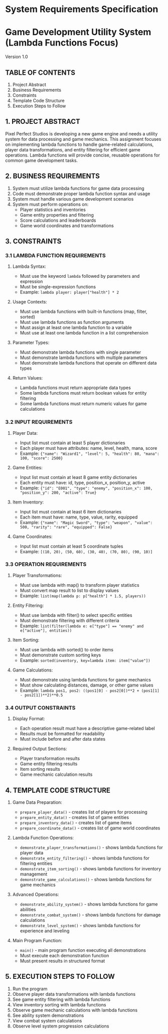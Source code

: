 # System Requirements Specification
# Game Development Utility System (Lambda Functions Focus)
Version 1.0

## TABLE OF CONTENTS
1. Project Abstract
2. Business Requirements
3. Constraints
4. Template Code Structure
5. Execution Steps to Follow

## 1. PROJECT ABSTRACT
Pixel Perfect Studios is developing a new game engine and needs a utility system for data processing and game mechanics. This assignment focuses on implementing lambda functions to handle game-related calculations, player data transformations, and entity filtering for efficient game operations. Lambda functions will provide concise, reusable operations for common game development tasks.

## 2. BUSINESS REQUIREMENTS
1. System must utilize lambda functions for game data processing
2. Code must demonstrate proper lambda function syntax and usage
3. System must handle various game development scenarios
4. System must perform operations on:
   - Player statistics and inventories
   - Game entity properties and filtering
   - Score calculations and leaderboards
   - Game world coordinates and transformations

## 3. CONSTRAINTS

### 3.1 LAMBDA FUNCTION REQUIREMENTS
1. Lambda Syntax:
   - Must use the keyword `lambda` followed by parameters and expression
   - Must be single-expression functions
   - Example: `lambda player: player["health"] * 2`

2. Usage Contexts:
   - Must use lambda functions with built-in functions (map, filter, sorted)
   - Must use lambda functions as function arguments
   - Must assign at least one lambda function to a variable
   - Must use at least one lambda function in a list comprehension

3. Parameter Types:
   - Must demonstrate lambda functions with single parameter
   - Must demonstrate lambda functions with multiple parameters
   - Must demonstrate lambda functions that operate on different data types

4. Return Values:
   - Lambda functions must return appropriate data types
   - Some lambda functions must return boolean values for entity filtering
   - Some lambda functions must return numeric values for game calculations

### 3.2 INPUT REQUIREMENTS
1. Player Data:
   - Input list must contain at least 5 player dictionaries
   - Each player must have attributes: name, level, health, mana, score
   - Example: `{"name": "Wizard1", "level": 5, "health": 80, "mana": 100, "score": 2500}`

2. Game Entities:
   - Input list must contain at least 8 game entity dictionaries
   - Each entity must have: id, type, position_x, position_y, active
   - Example: `{"id": "E001", "type": "enemy", "position_x": 100, "position_y": 200, "active": True}`

3. Item Inventory:
   - Input list must contain at least 6 item dictionaries
   - Each item must have: name, type, value, rarity, equipped
   - Example: `{"name": "Magic Sword", "type": "weapon", "value": 500, "rarity": "rare", "equipped": False}`

4. Game Coordinates:
   - Input list must contain at least 5 coordinate tuples
   - Example: `[(10, 20), (50, 60), (30, 40), (70, 80), (90, 10)]`

### 3.3 OPERATION REQUIREMENTS
1. Player Transformations:
   - Must use lambda with map() to transform player statistics
   - Must convert map result to list to display values
   - Example: `list(map(lambda p: p["health"] * 1.5, players))`

2. Entity Filtering:
   - Must use lambda with filter() to select specific entities
   - Must demonstrate filtering with different criteria
   - Example: `list(filter(lambda e: e["type"] == "enemy" and e["active"], entities))`

3. Item Sorting:
   - Must use lambda with sorted() to order items
   - Must demonstrate custom sorting keys
   - Example: `sorted(inventory, key=lambda item: item["value"])`

4. Game Calculations:
   - Must demonstrate using lambda functions for game mechanics
   - Must show calculating distances, damage, or other game values
   - Example: `lambda pos1, pos2: ((pos1[0] - pos2[0])**2 + (pos1[1] - pos2[1])**2)**0.5`

### 3.4 OUTPUT CONSTRAINTS
1. Display Format:
   - Each operation result must have a descriptive game-related label
   - Results must be formatted for readability
   - Must include before and after data states

2. Required Output Sections:
   - Player transformation results
   - Game entity filtering results
   - Item sorting results
   - Game mechanic calculation results

## 4. TEMPLATE CODE STRUCTURE
1. Game Data Preparation:
   - `prepare_player_data()` - creates list of players for processing
   - `prepare_entity_data()` - creates list of game entities
   - `prepare_inventory_data()` - creates list of game items
   - `prepare_coordinate_data()` - creates list of game world coordinates

2. Lambda Function Operations:
   - `demonstrate_player_transformations()` - shows lambda functions for player data
   - `demonstrate_entity_filtering()` - shows lambda functions for filtering entities
   - `demonstrate_item_sorting()` - shows lambda functions for inventory management
   - `demonstrate_game_calculations()` - shows lambda functions for game mechanics

3. Advanced Operations:
   - `demonstrate_ability_system()` - shows lambda functions for game abilities
   - `demonstrate_combat_system()` - shows lambda functions for damage calculations
   - `demonstrate_level_system()` - shows lambda functions for experience and leveling

4. Main Program Function:
   - `main()` - main program function executing all demonstrations
   - Must execute each demonstration function
   - Must present results in structured format

## 5. EXECUTION STEPS TO FOLLOW
1. Run the program
2. Observe player data transformations with lambda functions
3. See game entity filtering with lambda functions
4. View inventory sorting with lambda functions
5. Observe game mechanic calculations with lambda functions
6. See ability system demonstrations
7. View combat system calculations
8. Observe level system progression calculations